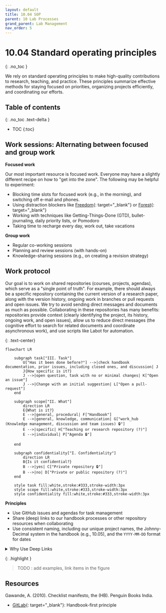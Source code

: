 ```yaml
---
layout: default
title: 10.04 SOP
parent: 10 Lab Processes
grand_parent: Lab Management
nav_order: 5
---
```


# 10.04 Standard operating principles
{: .no_toc }

We rely on standard operating principles to make high-quality contributions to research, teaching, and practice.
These principles summarize effective methods for staying focused on priorities, organizing projects efficiently, and coordinating our efforts.

## Table of contents
{: .no_toc .text-delta }

- TOC
{:toc}

<!--
Each principle has one of the following states:

- **Core**: Fundamental principles that are essential to the team's success and should generally be adhered to.
- **Recommended**: Practices that are highly encouraged because they provide significant benefits but are not strictly necessary.
- **Experimental**: Ideas or practices currently under trial to assess their value and suitability for long-term adoption.

| **Principle**                                                               | **Status**  |
|-----------------------------------------------------------------------------|-------------|
| [Work sessions](#work-sessions)                                             | Core        |
| [Work protocol](#work-protocol)                                             | Recommended |
| [Share Deep Links](#sharing-with-deep-links)                                | Core        |
| [Organizing with Agendas](#organizing-with-agendas)                         | Recommended |


| **Team**                | [Sharing Contents and Research Results Effectively](#sharing-contents-and-research-results-effectively)        | Recommended |
| **Individually**        | [Optimize Tools and Processes](#optimizing-tools-and-processes)                                                | Recommended |
| **Team**                | [**Efficient and Well-Documented Meetings**](#efficient-and-well-documented-meetings)                                    | Recommended |
| **Team**                | [**Netiquette for Respectful and Effective Communication**](#netiquette-for-respectful-and-effective-communication)      | Mandatory   |
| **Team**                | [**Mentoring and Continuous Learning**](#mentoring-and-continuous-learning)                                              | Recommended |
| **Team**                | [**Effective Use of Channels and Media**](#effective-use-of-channels-and-media)                                          | Recommended |
-->

## Work sessions: Alternating between focused and group work

**Focused work**

Our most important resource is focused work. Everyone may have a slightly different recipe on how to "get into the zone".
The following may be helpful to experiment:

- Blocking time slots for focused work (e.g., in the morning), and switching off e-mail and phones.
- Using distraction blockers like [Freedom](https://freedom.to/){: target="_blank"} or [Forest](https://www.forestapp.cc/){: target="_blank"}
- Working with techniques like Getting-Things-Done (GTD), bullet-journaling, daily priority lists, or Pomodoro
- Taking time to recharge every day, work out, take vacations

<!-- e.g., OS/Codespace VM -->

**Group work**

- Regular co-working sessions
- Planning and review sessions (with hands-on)
- Knowledge-sharing sessions (e.g., on creating a revision strategy)

## Work protocol

Our goal is to work on shared repositories (courses, projects, agendas), which serve as a "single point of truth".
For example, there should always be a specific repository containing the current version of a research paper, along with the version history, ongoing work in branches or pull requests and open issues.
We try to avoid sending direct messages and documents as much as possible.
Collaborating in these repositories has many benefits: repositories provide context (clearly identifying the project, its history, ongoing work, and open issues), allow us to reduce direct messages (the cognitive effort to search for related documents and coordinate asynchronous work), and use scripts like Labot for automation.

{: .text-center}
```mermaid
flowchart LR

    subgraph task["III. Task"]
        U["Has it been done before?"] -->|check handbook documentation, prior issues, including closed ones, and discussion| J
        J{How specific is it?}
        J -->|open question, task with no or minimal changes| K["Open an issue"]
        J -->|Change with an initial suggestion| L["Open a pull-request"]
    end

    subgraph scope["II. What"]
        direction LR
        E{What is it?}
        E -->|general, procedural| F["Handbook"]
        E -->|general, knowledge, communication| G["work_hub (Knowledge management, discussion and team issues) 🔒"]
        E -->|specific| H["Teaching or research repository (?)"]
        E -->|individual| P["Agenda 🔒"]

    end

    subgraph confidentiality["I. Confidentiality"]
        direction LR
        B{Is it confidential?}
        B -->|yes| C["Private repository 🔒"]
        B -->|no| D["Private or public repository (?)"]
    end

    style task fill:white,stroke:#333,stroke-width:3px
    style scope fill:white,stroke:#333,stroke-width:3px
    style confidentiality fill:white,stroke:#333,stroke-width:3px
```

**Principles**

- Use GitHub issues and agendas for task management
- Share (deep) links to our handbook processes or other repository resources when collaborating
- Use consistent naming, including our unique project names, the Johnny-Decimal system in the handbook (e.g., 10.05), and the `YYYY-MM-DD` format for dates

<details>
  <summary>Why Use Deep Links</summary>

**GitHub issues for task management**

We use **one system** to manage tasks: GitHub (issues).
Issues offer a continuous thread for a given task with several advantages:

- All task-related information is collected in one place
- We can link other resources or upload files
- We can mention others (e.g., `@geritwagner`: can you help me with ...?), asking them to contribute
- We can work on shared issues with colleagues, but also with external stakeholders, such as researchers from other universities or students
- Issues can be linked to pull requests
- We can share (deep) links to issues, giving recipients context on the task (unlike e-mails where finding context can be time-consuming)
- GitHub offers templates to structure recurring tasks
- It is easy to write scripts that access, create, or contribute to issues
- Closed issues offer a historical record of past decisions and work procedures

Best practices:

- Carefully decide in which repository the issues should be created. Issues are specific to a repository and have the same visibility (private or public).
- Mention colleagues instead of writing a separate e-mail.
- Regularly check GitHub's overview of all [open issues assigned to you or with mentions](https://github.com/issues/assigned){: target="_blank"}

**Agendas**

To facilitate planning and collaboration, we work with agenda repositories.
An agenda repository is a shared GitHub repository with a README.md file to keep track of meeting notes, TODOs, and items to discuss.
It is one place to keep track of information that can be linked and edited by all participants.

Example repository: `https://github.com/digital-work-lab/agenda-adam-eva`

```
# Agenda: Adam - Eva

Regular meeting:

- Time: ...
- Location: ...

## Items to discuss

- item

## Log

### CW 1

- meeting note
```

### Sharing with deep links

A **deep link** is a URL that points directly to specific content within a page, rather than to the general page or document itself.
This allows users to access the exact information or context they need without having to navigate or search within the broader resource.

Examples of deep links:

- **Specific element in our handbook**:  
  `https://digital-work-lab.github.io/handbook/docs/20-research/20_processes/20.32.revision.html#expected-outcome`
- **Selected slide in our project**:  
  `https://digital-work-lab.github.io/open-source-project/output/05-best_practice.html#technical-setup`
- **A comment in an issue discussion**:  
  `https://github.com/digital-work-lab/digital-work-lecture/issues/8#issuecomment-2199793685`
- **TODO**: Calendar, People, Agenda

How to create a deep link:

- Click on the anchor and copy the URL:

![deep-link example](../../../assets/images/deep-link-handbook.gif)

- In slides, add the title after the `#`:

![deep-link example](../../../assets/images/deep-link-slides.gif)


<strong>Why Use Deep Links</strong>
<ol>
<li><strong>Precision and Clarity</strong>: 
    Deep links provide targeted access to relevant content, which reduces ambiguity and ensures recipients understand the exact context being referenced.
</li>
<li><strong>Improved Collaboration</strong>: 
    Sharing specific parts of documents or discussions encourages grounded and focused discussions, avoiding the inefficiency of reading or interpreting an entire document.
</li>
<li><strong>Asynchronous Workflows</strong>: 
    Deep links support modern collaborative practices by making resources easy to share, revisit, and update over time without additional explanation or redundant actions.
</li>
<li><strong>Enhanced Discoverability</strong>: 
    They create a networked "knowledge graph," allowing users to explore related information seamlessly through interconnected resources.
</li>
<li><strong>Time and Effort Savings</strong>: 
    By bypassing the need to search within a page, deep links save time for all collaborators.
</li>
</ol>
<p>
See Ben Balter's <a href="https://ben.balter.com/2015/11/18/tools-to-empower-open-collaboration/" target="_blank">post</a>.
</p>

### Sharing contents and research results

- Work iteratively: Always write and Share bullet Points before writing paragraphs
- Agree on short names for research projects (e.g., BibDedupe, GitIntro). Short names should be related to the topic, not the target journal (avoid referring to "the MISQ paper")
- To facilitate sharing, ensure that projects, contents, and processes are **linkable** and **editable** (e.g., in a thesis repository on GitHub, a link to the meeting notes can be shared, and thesis advisors can directly suggest modifications)
- Questions related to our processes etc. should be answered by sharing a link instead of answering the same question multiple times (e.g., [here](10.07.markdown.html#slides) are our guidelines for creating markdown slides) 
- Before the publication of results, research data (including code, interview data and manuscripts) should be kept private.
- Coordinate with your team on whether and when a shared repository will be available to the public and set a clear time frame to avoid misunderstandings.

</details>

{: .highlight }
> TODO : add examples, link items in the figure

## Resources

Gawande, A. (2010). Checklist manifesto, the (HB). Penguin Books India.

- [GitLab](https://handbook.gitlab.com/handbook/company/culture/all-remote/handbook-first/){: target="_blank"}: Handbook-first principle
